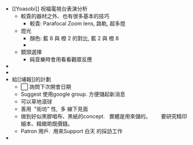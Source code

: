 - [[Yoasobi]] 祝福電視台表演分析
	- 較貴的器材之外、也有很多基本的技巧
		- 較貴: Parafocal Zoom lens,   路軌, 超多燈
	- 燈光
		- 顏色:  藍 8  與 橙 2 的對比,   藍 2 與 橙 8
		-
	- 鏡頭選擇
		- 純音樂時會用看看觀眾反應
-
-
- 給[[埔報]]的計劃
	- ⬜ 詢問下次開會日期
	- Suggest 使用google group. 方便儲起新消息
	- 可以草地滾球
	- 善用  "街坊" 性,  多 線下見面
	- 做到好似黑膠唱布、黑紙的concept.   實體是用來儲的。       要研究精印細本、精緻啲既價錢。
	- Patron 用戶.  用來Support 白天 的採訪工作
-